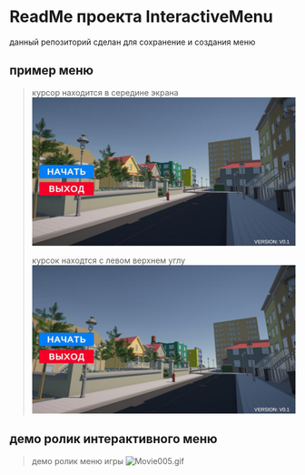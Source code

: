 # ReadMe проекта InteractiveMenu
данный репозиторий сделан для сохранение и создания меню</br>
## пример меню
> курсор находится в середине экрана
> ![картинка меню1](/Assets/Images/readMe/menu1.jpg)
> 
> курсок находтся с левом верхнем углу
> ![картинка меню2](/Assets/Images/readMe/menu2.jpg)

## демо ролик интерактивного меню

> демо ролик меню игры
> ![Movie005.gif](/Assets/Images/readMe/Movie003.gif)
